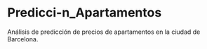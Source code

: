 # Predicci-n_Apartamentos
Análisis de predicción de precios de apartamentos en la ciudad de Barcelona.
